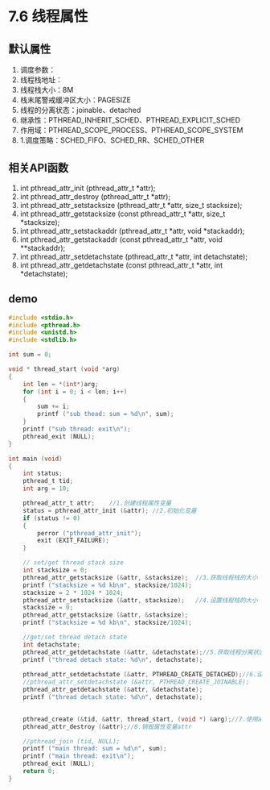 # 7.6 线程属性
## 默认属性
1. 调度参数：
2. 线程栈地址：
3. 线程栈大小：8M
4. 栈末尾警戒缓冲区大小：PAGESIZE
5. 线程的分离状态：joinable、detached
6. 继承性：PTHREAD_INHERIT_SCHED、PTHREAD_EXPLICIT_SCHED
7. 作用域：PTHREAD_SCOPE_PROCESS、PTHREAD_SCOPE_SYSTEM
8. 1.调度策略：SCHED_FIFO、SCHED_RR、SCHED_OTHER

## 相关API函数
1. int pthread_attr_init (pthread_attr_t *attr);
2. int pthread_attr_destroy (pthread_attr_t *attr);
3. int pthread_attr_setstacksize (pthread_attr_t *attr, size_t stacksize);
4. int pthread_attr_getstacksize (const pthread_attr_t *attr, size_t *stacksize);
5. int pthread_attr_setstackaddr (pthread_attr_t *attr, void *stackaddr);
6. int pthread_attr_getstackaddr (const pthread_attr_t *attr, void **stackaddr);
7. int pthread_attr_setdetachstate (pthread_attr_t *attr, int detachstate);
8. int pthread_attr_getdetachstate (const pthread_attr_t *attr, int *detachstate);

## demo
```c
#include <stdio.h>
#include <pthread.h>
#include <unistd.h>
#include <stdlib.h>

int sum = 0;

void * thread_start (void *arg)
{
    int len = *(int*)arg;
    for (int i = 0; i < len; i++)
    {
        sum += i;
        printf ("sub thead: sum = %d\n", sum);
    }
    printf ("sub thread: exit\n");
    pthread_exit (NULL);
}

int main (void)
{
    int status;
    pthread_t tid;
    int arg = 10;

    pthread_attr_t attr;	//1.创建线程属性变量
    status = pthread_attr_init (&attr);	//2.初始化变量
    if (status != 0)
    {
        perror ("pthread_attr_init");
        exit (EXIT_FAILURE);
    }

    // set/get thread stack size
    int stacksize = 0;
    pthread_attr_getstacksize (&attr, &stacksize);	//3.获取线程栈的大小
    printf ("stacksize = %d kb\n", stacksize/1024);
    stacksize = 2 * 1024 * 1024;
    pthread_attr_setstacksize (&attr, stacksize);	//4.设置线程栈的大小
    stacksize = 0;
    pthread_attr_getstacksize (&attr, &stacksize);
    printf ("stacksize = %d kb\n", stacksize/1024);

    //get/set thread detach state
    int detachstate;
    pthread_attr_getdetachstate (&attr, &detachstate);//5.获取线程分离状态
    printf ("thread detach state: %d\n", detachstate);
	
    pthread_attr_setdetachstate (&attr, PTHREAD_CREATE_DETACHED);//6.设置线程分离状态
    //pthread_attr_setdetachstate (&attr, PTHREAD_CREATE_JOINABLE);
    pthread_attr_getdetachstate (&attr, &detachstate);
    printf ("thread detach state: %d\n", detachstate);
    

    pthread_create (&tid, &attr, thread_start, (void *) &arg);//7.使用attr创建线程
    pthread_attr_destroy (&attr);//8.销毁属性变量attr

    //pthread_join (tid, NULL);
    printf ("main thread: sum = %d\n", sum);
    printf ("main thread: exit\n");
    pthread_exit (NULL);
    return 0;
}

```